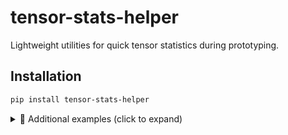 # tensor-stats-helper
Lightweight utilities for quick tensor statistics during prototyping.

## Installation
```bash
pip install tensor-stats-helper
``` 

<details>
<summary>🧠 Additional examples (click to expand)</summary>

Your examples. You can use **bold**, `code`, or even lists:

- Task 1: tweak class weights → +30pp  
- Task 2: Focal loss `gamma=2`  
- Task 3: Try CLIP + R@K eval?

</details>
